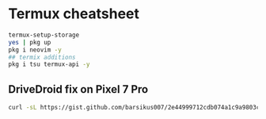 # Termux cheatsheet
```bash
termux-setup-storage
yes | pkg up
pkg i neovim -y
## termix additions
pkg i tsu termux-api -y
```
## DriveDroid fix on Pixel 7 Pro
```bash
curl -sL https://gist.github.com/barsikus007/2e44999712cdb074a1c9a9803cad7b8f/raw/ce0bd0e58403d4cbf44a0297fa994a6e1c3fdd7e/fixdd > ~/fixdd && sudo cp fixdd /data/adb/service.d/fixdd && sudo chmod +x /data/adb/service.d/fixdd
```
